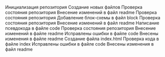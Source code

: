 Инициализация репозитория
Создание новых файлов
Проверка состояния репозитория
Внесение изменений в файл readme
Проверка состояния репозитория
Добавление блок-схемы в файл block
Проверка состояния репозитория
Внесение изменений в файл readme
Написание псевдокода в файле code
Проверка состояния репозитория
Внесение изменений в файле readme
Исправлены ошибки в файле code
Внесены изменения в файле readme
Создание файла index.html
Проверка кода в файле index
Исправлены ошибки в файле code
Внесены изменения в файл readme

